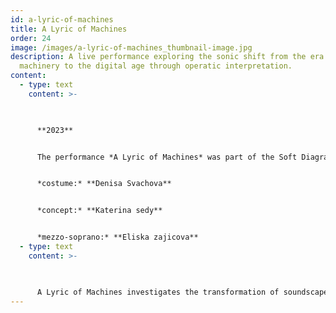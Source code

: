 ```yaml
---
id: a-lyric-of-machines
title: A Lyric of Machines
order: 24
image: /images/a-lyric-of-machines_thumbnail-image.jpg
description: A live performance exploring the sonic shift from the era of heavy
  machinery to the digital age through operatic interpretation.
content:
  - type: text
    content: >-
      


      **2023**


      The performance *A Lyric of Machines* was part of the Soft Diagrams exhibition at INDUSTRA ART gallery in Brno, Czech Republic in 2023. 


      *costume:* **Denisa Svachova**


      *concept:* **Katerina sedy**


      *mezzo-soprano:* **Eliska zajicova**
  - type: text
    content: >-
      


      A Lyric of Machines investigates the transformation of soundscapes from the mechanical world to digital environments, evident in both urban spaces and homes. This evolution has created new auditory experiences that shape our spatial perception differently than two decades ago. Artist Katerina Sedy delves into the world of sound generators, using recordings of machines, traffic, and industrial noise, which are then graphically translated into melody. Mezzosoprano Eliška Zajícová brings this abstract composition to life, interpreting rhythmic, often overlooked sounds in a classical manner. Denisa Svachova designed a costume from a work jumpsuit and crafted a vest from old cables, amplifying the visual and thematic elements of the piece.
---
```

